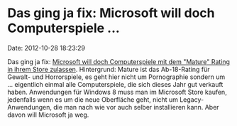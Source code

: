 Das ging ja fix: Microsoft will doch Computerspiele \...
========================================================

Date: 2012-10-28 18:23:29

Das ging ja fix: [Microsoft will doch Computerspiele mit dem \"Mature\"
Rating in ihrem Store
zulassen](http://gizmodo.com/5954976/microsofts-windows-store-will-sell-games-rated-mature).
Hintergrund: Mature ist das Ab-18-Rating für Gewalt- und Horrorspiele,
es geht hier nicht um Pornographie sondern um \... eigentlich einmal
alle Computerspiele, die sich dieses Jahr gut verkauft haben.
Anwendungen für Windows 8 muss man im Microsoft Store kaufen, jedenfalls
wenn es um die neue Oberfläche geht, nicht um Legacy-Anwendungen, die
man nach wie vor auch selber installieren kann. Aber davon will
Microsoft ja weg.

